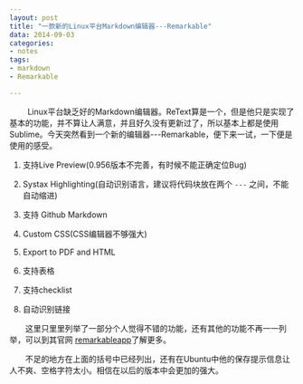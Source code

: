 ```yaml
---
layout: post
title: "一款新的Linux平台Markdown编辑器---Remarkable"
data: 2014-09-03
categories:
- notes
tags:
- markdown
- Remarkable

---
```


　　 Linux平台缺乏好的Markdown编辑器。ReText算是一个，但是他只是实现了基本的功能，并不算让人满意，并且好久没有更新过了，所以基本上都是使用Sublime。今天突然看到一个新的编辑器---Remarkable，便下来一试，一下便是使用的感受。

1. 支持Live Preview(0.956版本不完善，有时候不能正确定位Bug)

2. Systax Highlighting(自动识别语言，建议将代码块放在两个 `---` 之间，不能自动缩进)

3. 支持 Github Markdown

4. Custom CSS(CSS编辑器不够强大)

5. Export to PDF and HTML

6. 支持表格

7. 支持checklist

8. 自动识别链接

　　这里只里里列举了一部分个人觉得不错的功能，还有其他的功能不再一一列举，可以到其官网 [remarkableapp](http://remarkableapp.net/)了解更多。

　　不足的地方在上面的括号中已经列出，还有在Ubuntu中他的保存提示信息让人不爽、空格字符太小。相信在以后的版本中会更加的强大。


